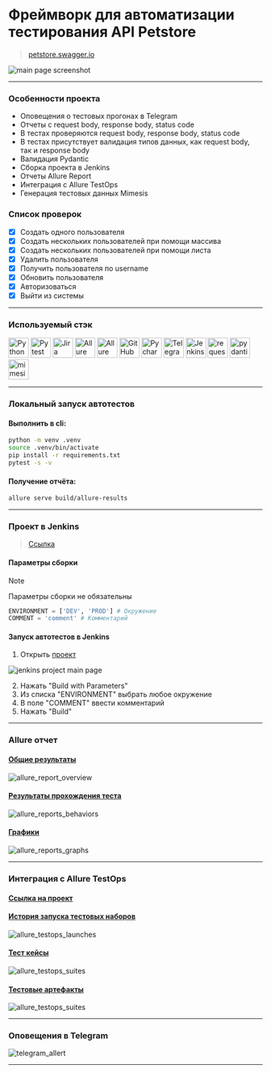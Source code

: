 # Фреймворк для автоматизации тестирования API Petstore
> <a target="_blank" href="https://petstore.swagger.io/">petstore.swagger.io</a>

![main page screenshot](/pictures/swagger_page.png)

----

### Особенности проекта

* Оповещения о тестовых прогонах в Telegram
* Отчеты с request body, response body, status code
* В тестах проверяются request body, response body, status code
* В тестах присутствует валидация типов данных, как request body, так и response body
* Валидация Pydantic
* Сборка проекта в Jenkins
* Отчеты Allure Report
* Интеграция с Allure TestOps
* Генерация тестовых данных Mimesis

### Список проверок

- [x] Создать одного пользователя
- [x] Создать нескольких пользователей при помощи массива
- [x] Создать нескольких пользователей при помощи листа
- [x] Удалить пользователя
- [x] Получить пользователя по username
- [x] Обновить пользователя
- [x] Авторизоваться
- [x] Выйти из системы

----

### Используемый стэк

<img title="Python" src="petstore_api_test_framework/pictures/icons/python-original.svg" height="40" width="40"/> <img title="Pytest" src="petstore_api_test_framework/pictures/icons/pytest-original.svg" height="40" width="40"/> <img title="Jira" src="petstore_api_test_framework/pictures/icons/jira-original.svg" height="40" width="40"/> <img title="Allure Report" src="petstore_api_test_framework/pictures/icons/Allure_Report.png" height="40" width="40"/> <img title="Allure TestOps" src="petstore_api_test_framework/pictures/icons/AllureTestOps.png" height="40" width="40"/> <img title="GitHub" src="petstore_api_test_framework/pictures/icons/github-original.svg" height="40" width="40"/> <img title="Pycharm" src="petstore_api_test_framework/pictures/icons/pycharm.png" height="40" width="40"/> <img title="Telegram" src="petstore_api_test_framework/pictures/icons/tg.png" height="40" width="40"/> <img title="Jenkins" src="petstore_api_test_framework/pictures/icons/jenkins-original.svg" height="40" width="40"/> <img title="requests" src="petstore_api_test_framework/pictures/icons/requests.png" height="40" width="40"/> <img title="pydantic" src="petstore_api_test_framework/pictures/icons/pydantic.png" height="40" width="40"/> <img title="mimesis" src="petstore_api_test_framework/pictures/icons/mimesis.svg" height="40" width="40"/>

----

### Локальный запуск автотестов

#### Выполнить в cli:
```bash
python -m venv .venv
source .venv/bin/activate
pip install -r requirements.txt
pytest -s -v
```

#### Получение отчёта:
```bash
allure serve build/allure-results
```

----

### Проект в Jenkins
> <a target="_blank" href="https://jenkins.autotests.cloud/job/petstore_api_tests_project/">Ссылка</a>

#### Параметры сборки
> [!NOTE]
> Параметры сборки не обязательны
```python
ENVIRONMENT = ['DEV', 'PROD'] # Окружение
COMMENT = 'comment' # Комментарий
```
#### Запуск автотестов в Jenkins
1. Открыть <a target="_blank" href="https://jenkins.autotests.cloud/job/petstore_api_tests_project/">проект</a>

![jenkins project main page](petstore_api_test_framework/pictures/jenkins_project_main_page.png)

2. Нажать "Build with Parameters"
3. Из списка "ENVIRONMENT" выбрать любое окружение
4. В поле "COMMENT" ввести комментарий
5. Нажать "Build"


----

### Allure отчет
#### <a target="_blank" href="https://jenkins.autotests.cloud/job/Petstore-API-Auto-Tests/10/allure/#">Общие результаты</a>
![allure_report_overview](petstore_api_test_framework/pictures/allure_report_overview.png)

#### <a target="_blank" href="https://jenkins.autotests.cloud/job/Petstore-API-Auto-Tests/10/allure/#suites/94c8c4ac5fc4c534c54cd08189c43b55/9ff66467c660d9c7/">Результаты прохождения теста</a>

![allure_reports_behaviors](petstore_api_test_framework/pictures/allure_reports_suites.png)

#### <a target="_blank" href="https://jenkins.autotests.cloud/job/Petstore-API-Auto-Tests/10/allure/#graph">Графики</a>


![allure_reports_graphs](petstore_api_test_framework/pictures/allure_reports_graphs.png)


----

### Интеграция с Allure TestOps
#### <a target="_blank" href="https://allure.autotests.cloud/project/3909/dashboards">Ссылка на проект</a>


#### <a target="_blank" href="https://allure.autotests.cloud/project/3909/launches">История запуска тестовых наборов</a>

![allure_testops_launches](petstore_api_test_framework/pictures/allure_testops_launches.png)

#### <a target="_blank" href="https://allure.autotests.cloud/project/3909/test-cases/28499?treeId=0">Тест кейсы</a>

![allure_testops_suites](petstore_api_test_framework/pictures/allure_testops_suites.png)

#### <a target="_blank" href="https://allure.autotests.cloud/launch/33574/tree/551304/attachments?treeId=0">Тестовые артефакты</a>

![allure_testops_suites](petstore_api_test_framework/pictures/allure_testops_test_attachments.png)



----

### Оповещения в Telegram
![telegram_allert](petstore_api_test_framework/pictures/telegram_allert.png)

----
